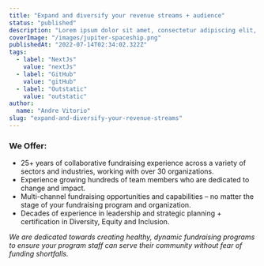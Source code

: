 ```yaml
---
title: "Expand and diversify your revenue streams + audience"
status: "published"
description: "Lorem ipsum dolor sit amet, consectetur adipiscing elit, sed do eiusmod tempor incididunt ut labore."
coverImage: "/images/jupiter-spaceship.png"
publishedAt: "2022-07-14T02:34:02.322Z"
tags:
  - label: "NextJs"
    value: "nextJs"
  - label: "GitHub"
    value: "gitHub"
  - label: "Outstatic"
    value: "outstatic"
author:
  name: "Andre Vitorio"
slug: "expand-and-diversify-your-revenue-streams"
---
```


### We Offer:

- 25+ years of collaborative fundraising experience across a variety of sectors and industries, working with over 30 organizations.
- Experience growing hundreds of team members who are dedicated to change and impact.
- Multi-channel fundraising opportunities and capabilities – no matter the stage of your fundraising program and organization.
- Decades of experience in leadership and strategic planning + certification in Diversity, Equity and Inclusion.

*We are dedicated towards creating healthy, dynamic fundraising programs to ensure your program staff can serve their community without fear of funding shortfalls.*